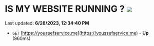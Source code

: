 # IS MY WEBSITE RUNNING ? [![](https://img.shields.io/static/v1?label=Sponsor&message=%E2%9D%A4&logo=GitHub&color=%23fe8e86)](https://github.com/sponsors/<username>)

Last updated: **6/28/2023, 12:34:40 PM**

- `GET` [https://youssefservice.me](https://youssefservice.me) - **Up** (960ms)
